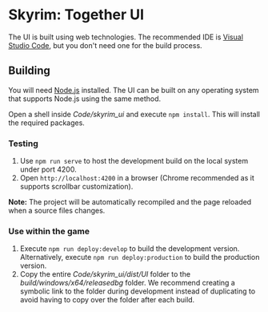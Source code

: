 # Skyrim: Together UI

The UI is built using web technologies. The recommended IDE is [Visual Studio Code](https://code.visualstudio.com), but you don't need one for the build process.

## Building

You will need [Node.js](https://nodejs.org/en/download/stable) installed. The UI can be built on any operating system that supports Node.js using the same method.

Open a shell inside *Code/skyrim_ui* and execute `npm install`. This will install the required packages.

### Testing

1. Use `npm run serve` to host the development build on the local system under port 4200.
2. Open `http://localhost:4200` in a browser (Chrome recommended as it supports scrollbar customization).

**Note:** The project will be automatically recompiled and the page reloaded when a source files changes.

### Use within the game

1. Execute `npm run deploy:develop` to build the development version. Alternatively, execute `npm run deploy:production` to build the production version.
2. Copy the entire *Code/skyrim_ui/dist/UI* folder to the *build/windows/x64/releasedbg* folder. We recommend creating a symbolic link to the folder during development instead of duplicating to avoid having to copy over the folder after each build.
